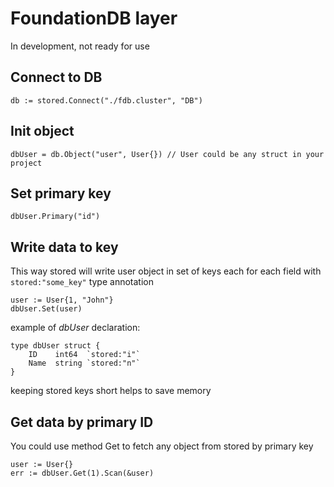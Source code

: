 # FoundationDB layer
In development, not ready for use

## Connect to DB
```
db := stored.Connect("./fdb.cluster", "DB")
```

## Init object
```
dbUser = db.Object("user", User{}) // User could be any struct in your project
```

## Set primary key
```
dbUser.Primary("id")
```

## Write data to key
This way stored will write user object in set of keys each for each field with `stored:"some_key"` type annotation
```
user := User{1, "John"}
dbUser.Set(user)
```
example of *dbUser* declaration:
```
type dbUser struct {
	ID    int64  `stored:"i"`
	Name  string `stored:"n"`
}
```
keeping stored keys short helps to save memory

## Get data by primary ID
You could use method Get to fetch any object from stored by primary key
```
user := User{}
err := dbUser.Get(1).Scan(&user)
```
